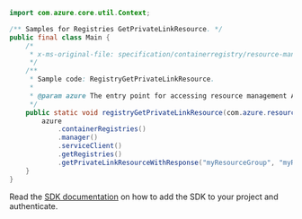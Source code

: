 ```java
import com.azure.core.util.Context;

/** Samples for Registries GetPrivateLinkResource. */
public final class Main {
    /*
     * x-ms-original-file: specification/containerregistry/resource-manager/Microsoft.ContainerRegistry/stable/2021-09-01/examples/RegistryGetPrivateLinkResource.json
     */
    /**
     * Sample code: RegistryGetPrivateLinkResource.
     *
     * @param azure The entry point for accessing resource management APIs in Azure.
     */
    public static void registryGetPrivateLinkResource(com.azure.resourcemanager.AzureResourceManager azure) {
        azure
            .containerRegistries()
            .manager()
            .serviceClient()
            .getRegistries()
            .getPrivateLinkResourceWithResponse("myResourceGroup", "myRegistry", "registry", Context.NONE);
    }
}
```

Read the [SDK documentation](https://github.com/Azure/azure-sdk-for-java/blob/azure-resourcemanager_2.15.0/sdk/resourcemanager/azure-resourcemanager/README.md) on how to add the SDK to your project and authenticate.
